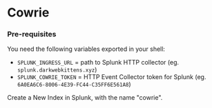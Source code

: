 # Cowrie

### Pre-requisites
You need the following variables exported in your shell:
* `SPLUNK_INGRESS_URL` = path to Splunk HTTP collector (eg. `splunk.darkwebkittens.xyz`)
* `SPLUNK_COWRIE_TOKEN` = HTTP Event Collector token for Splunk (eg. `6A0EA6C6-8006-4E39-FC44-C35FF6E561A8`)

Create a New Index in Splunk, with the name "cowrie".